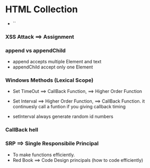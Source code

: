 # HTML Collection

- ``

### XSS Attack ==> Assignment

### append vs appendChild

- append accepts multiple Element and text
- appendChild accept only one Element

### Windows Methods (Lexical Scope)

- Set TimeOut ==> CallBack Function, ==> Higher Order Function
- Set Interval ==> Higher Order Function, ==> CallBack Function. it continuesly call a funtion if you giving callback timing

- setInterval always generate random id numbers

### CallBack hell

### SRP ==> Single Responsibile Principal

- To make functions efficiently.
- Red Book ==> Code Design principals (how to code efficiently)
